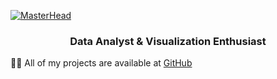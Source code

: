 [![MasterHead](https://media-exp1.licdn.com/dms/image/C4E16AQGTHDocSX-htQ/profile-displaybackgroundimage-shrink_350_1400/0/1634237813053?e=1642032000&v=beta&t=hZlESpDxjH5V4AJCby5gSsfMwzvYMXIF5t1jJ1rHPLY)](https://media-exp1.licdn.com/dms/image/C4E16AQGTHDocSX-htQ/profile-displaybackgroundimage-shrink_350_1400/0/1634237813053?e=1642032000&v=beta&t=hZlESpDxjH5V4AJCby5gSsfMwzvYMXIF5t1jJ1rHPLY)

<h3 align="center"> Data Analyst & Visualization Enthusiast </h3>


👨‍💻 All of my projects are available at [GitHub](https://github.com/quincynjoroge)



